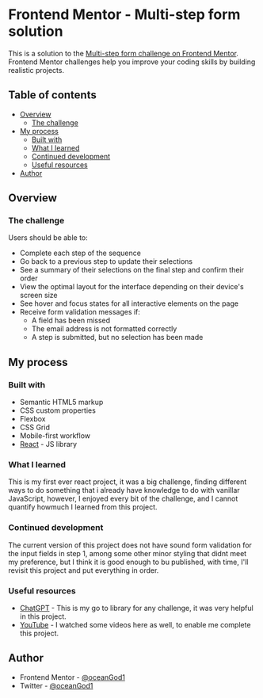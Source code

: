 # Frontend Mentor - Multi-step form solution

This is a solution to the [Multi-step form challenge on Frontend Mentor](https://www.frontendmentor.io/challenges/multistep-form-YVAnSdqQBJ). Frontend Mentor challenges help you improve your coding skills by building realistic projects.

## Table of contents

- [Overview](#overview)
  - [The challenge](#the-challenge)
- [My process](#my-process)
  - [Built with](#built-with)
  - [What I learned](#what-i-learned)
  - [Continued development](#continued-development)
  - [Useful resources](#useful-resources)
- [Author](#author)

## Overview

### The challenge

Users should be able to:

- Complete each step of the sequence
- Go back to a previous step to update their selections
- See a summary of their selections on the final step and confirm their order
- View the optimal layout for the interface depending on their device's screen size
- See hover and focus states for all interactive elements on the page
- Receive form validation messages if:
  - A field has been missed
  - The email address is not formatted correctly
  - A step is submitted, but no selection has been made

## My process

### Built with

- Semantic HTML5 markup
- CSS custom properties
- Flexbox
- CSS Grid
- Mobile-first workflow
- [React](https://reactjs.org/) - JS library

### What I learned

This is my first ever react project, it was a big challenge, finding different ways to do something that i already have knowledge to do with vanillar JavaScript, however, I enjoyed every bit of the challenge, and I cannot quantify howmuch I learned from this project.

### Continued development

The current version of this project does not have sound form validation for the input fields in step 1, among some other minor styling that didnt meet my preference, but I think it is good enough to bu published, with time, I'll revisit this project and put everything in order.

### Useful resources

- [ChatGPT](https://www.openai.com) - This is my go to library for any challenge, it was very helpful in this project.
- [YouTube](https://www.youtube.com) - I watched some videos here as well, to enable me complete this project.

## Author

- Frontend Mentor - [@oceanGod1](https://www.frontendmentor.io/profile/oceanGod1)
- Twitter - [@oceanGod1](https://www.twitter.com/oceanGod1)
